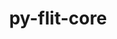 ---
title: "py-flit-core"
layout: cache
categories: [package, develop-2023-05-14]
meta: {"versions": ["3.7.1"], "compilers": ["gcc@=11.1.0", "gcc@=11.3.0", "gcc@=12.1.0", "gcc@=7.3.1", "gcc@=7.5.0"], "oss": ["amzn2", "ubuntu18.04", "ubuntu20.04", "ubuntu22.04"], "platforms": ["linux"], "targets": ["aarch64", "neoverse_n1", "ppc64le", "x86_64_v3"], "stacks": ["aws-isc", "aws-isc-aarch64", "data-vis-sdk", "e4s", "e4s-power", "ml-linux-x86_64-cpu", "ml-linux-x86_64-cuda", "ml-linux-x86_64-rocm", "radiuss", "root", "tutorial"], "num_specs": 17, "num_specs_by_stack": {"e4s": 3, "root": 17, "aws-isc": 1, "ml-linux-x86_64-cpu": 1, "ml-linux-x86_64-rocm": 1, "ml-linux-x86_64-cuda": 1, "e4s-power": 3, "aws-isc-aarch64": 2, "data-vis-sdk": 4, "radiuss": 2, "tutorial": 1}}
spec_details: [{"hash": "j3lrlfp6acrvg67rnlh2bhqii5cirbk4", "compiler": "gcc@=11.1.0", "versions": ["3.7.1"], "os": "ubuntu20.04", "platform": "linux", "target": "x86_64_v3", "variants": ["build_system=python_pip"], "stacks": ["e4s", "root"], "size": "-", "tarball": "https://binaries.spack.io/releases/develop-2023-05-14/build_cache/linux-ubuntu20.04-x86_64_v3/gcc-11.1.0/py-flit-core-3.7.1/linux-ubuntu20.04-x86_64_v3-gcc-11.1.0-py-flit-core-3.7.1-j3lrlfp6acrvg67rnlh2bhqii5cirbk4.spack"}, {"hash": "gcqv4ncjmdnsfoy37gwijdwlti2eq4aa", "compiler": "gcc@=7.3.1", "versions": ["3.7.1"], "os": "amzn2", "platform": "linux", "target": "x86_64_v3", "variants": ["build_system=python_pip"], "stacks": ["aws-isc", "root"], "size": "-", "tarball": "https://binaries.spack.io/releases/develop-2023-05-14/build_cache/linux-amzn2-x86_64_v3/gcc-7.3.1/py-flit-core-3.7.1/linux-amzn2-x86_64_v3-gcc-7.3.1-py-flit-core-3.7.1-gcqv4ncjmdnsfoy37gwijdwlti2eq4aa.spack"}, {"hash": "xw2goljd2n2lptut3okwgejfqupvpuhv", "compiler": "gcc@=11.3.0", "versions": ["3.7.1"], "os": "ubuntu22.04", "platform": "linux", "target": "x86_64_v3", "variants": ["build_system=python_pip"], "stacks": ["ml-linux-x86_64-cpu", "ml-linux-x86_64-rocm", "root", "ml-linux-x86_64-cuda"], "size": "-", "tarball": "https://binaries.spack.io/releases/develop-2023-05-14/build_cache/linux-ubuntu22.04-x86_64_v3/gcc-11.3.0/py-flit-core-3.7.1/linux-ubuntu22.04-x86_64_v3-gcc-11.3.0-py-flit-core-3.7.1-xw2goljd2n2lptut3okwgejfqupvpuhv.spack"}, {"hash": "pyoq4wpgzvffvfb7rkqnpwkrvaymonef", "compiler": "gcc@=11.1.0", "versions": ["3.7.1"], "os": "ubuntu20.04", "platform": "linux", "target": "ppc64le", "variants": ["build_system=python_pip"], "stacks": ["e4s-power", "root"], "size": "-", "tarball": "https://binaries.spack.io/releases/develop-2023-05-14/build_cache/linux-ubuntu20.04-ppc64le/gcc-11.1.0/py-flit-core-3.7.1/linux-ubuntu20.04-ppc64le-gcc-11.1.0-py-flit-core-3.7.1-pyoq4wpgzvffvfb7rkqnpwkrvaymonef.spack"}, {"hash": "nbj7zyr4lxn2z32y6nyi6spam6auusrn", "compiler": "gcc@=7.3.1", "versions": ["3.7.1"], "os": "amzn2", "platform": "linux", "target": "aarch64", "variants": ["build_system=python_pip"], "stacks": ["aws-isc-aarch64", "root"], "size": "-", "tarball": "https://binaries.spack.io/releases/develop-2023-05-14/build_cache/linux-amzn2-aarch64/gcc-7.3.1/py-flit-core-3.7.1/linux-amzn2-aarch64-gcc-7.3.1-py-flit-core-3.7.1-nbj7zyr4lxn2z32y6nyi6spam6auusrn.spack"}, {"hash": "dw6agcyewje3j3s7l4zar6onjnuqhq4r", "compiler": "gcc@=11.1.0", "versions": ["3.7.1"], "os": "ubuntu20.04", "platform": "linux", "target": "x86_64_v3", "variants": ["build_system=python_pip"], "stacks": ["root", "data-vis-sdk"], "size": "-", "tarball": "https://binaries.spack.io/releases/develop-2023-05-14/build_cache/linux-ubuntu20.04-x86_64_v3/gcc-11.1.0/py-flit-core-3.7.1/linux-ubuntu20.04-x86_64_v3-gcc-11.1.0-py-flit-core-3.7.1-dw6agcyewje3j3s7l4zar6onjnuqhq4r.spack"}, {"hash": "e42knhmgs5djok6kldno2nazwsvb6fzy", "compiler": "gcc@=7.3.1", "versions": ["3.7.1"], "os": "amzn2", "platform": "linux", "target": "neoverse_n1", "variants": ["build_system=python_pip"], "stacks": ["aws-isc-aarch64", "root"], "size": "-", "tarball": "https://binaries.spack.io/releases/develop-2023-05-14/build_cache/linux-amzn2-neoverse_n1/gcc-7.3.1/py-flit-core-3.7.1/linux-amzn2-neoverse_n1-gcc-7.3.1-py-flit-core-3.7.1-e42knhmgs5djok6kldno2nazwsvb6fzy.spack"}, {"hash": "hsadyr5ihbmzztxixirvjhfidmd3pij4", "compiler": "gcc@=11.1.0", "versions": ["3.7.1"], "os": "ubuntu20.04", "platform": "linux", "target": "x86_64_v3", "variants": ["build_system=python_pip"], "stacks": ["root", "data-vis-sdk"], "size": "-", "tarball": "https://binaries.spack.io/releases/develop-2023-05-14/build_cache/linux-ubuntu20.04-x86_64_v3/gcc-11.1.0/py-flit-core-3.7.1/linux-ubuntu20.04-x86_64_v3-gcc-11.1.0-py-flit-core-3.7.1-hsadyr5ihbmzztxixirvjhfidmd3pij4.spack"}, {"hash": "aruy5c3d6skvjw3rdzdzpygeqvj5wyg2", "compiler": "gcc@=11.1.0", "versions": ["3.7.1"], "os": "ubuntu20.04", "platform": "linux", "target": "ppc64le", "variants": ["build_system=python_pip"], "stacks": ["e4s-power", "root"], "size": "-", "tarball": "https://binaries.spack.io/releases/develop-2023-05-14/build_cache/linux-ubuntu20.04-ppc64le/gcc-11.1.0/py-flit-core-3.7.1/linux-ubuntu20.04-ppc64le-gcc-11.1.0-py-flit-core-3.7.1-aruy5c3d6skvjw3rdzdzpygeqvj5wyg2.spack"}, {"hash": "gray7vyrgwrc4qkzgkaau6ehclavlex4", "compiler": "gcc@=11.1.0", "versions": ["3.7.1"], "os": "ubuntu20.04", "platform": "linux", "target": "x86_64_v3", "variants": ["build_system=python_pip"], "stacks": ["e4s", "root"], "size": "-", "tarball": "https://binaries.spack.io/releases/develop-2023-05-14/build_cache/linux-ubuntu20.04-x86_64_v3/gcc-11.1.0/py-flit-core-3.7.1/linux-ubuntu20.04-x86_64_v3-gcc-11.1.0-py-flit-core-3.7.1-gray7vyrgwrc4qkzgkaau6ehclavlex4.spack"}, {"hash": "4webmirp6fr73a5p7y4vvz24tf4j7tpb", "compiler": "gcc@=11.1.0", "versions": ["3.7.1"], "os": "ubuntu20.04", "platform": "linux", "target": "x86_64_v3", "variants": ["build_system=python_pip"], "stacks": ["root", "data-vis-sdk"], "size": "-", "tarball": "https://binaries.spack.io/releases/develop-2023-05-14/build_cache/linux-ubuntu20.04-x86_64_v3/gcc-11.1.0/py-flit-core-3.7.1/linux-ubuntu20.04-x86_64_v3-gcc-11.1.0-py-flit-core-3.7.1-4webmirp6fr73a5p7y4vvz24tf4j7tpb.spack"}, {"hash": "d3dxcczfxdvdrblk2kvmwcz6inilxawg", "compiler": "gcc@=11.1.0", "versions": ["3.7.1"], "os": "ubuntu20.04", "platform": "linux", "target": "x86_64_v3", "variants": ["build_system=python_pip"], "stacks": ["e4s", "root"], "size": "-", "tarball": "https://binaries.spack.io/releases/develop-2023-05-14/build_cache/linux-ubuntu20.04-x86_64_v3/gcc-11.1.0/py-flit-core-3.7.1/linux-ubuntu20.04-x86_64_v3-gcc-11.1.0-py-flit-core-3.7.1-d3dxcczfxdvdrblk2kvmwcz6inilxawg.spack"}, {"hash": "dp6epbimnn5b6225vf5pd4rclcxrdx3d", "compiler": "gcc@=7.5.0", "versions": ["3.7.1"], "os": "ubuntu18.04", "platform": "linux", "target": "x86_64_v3", "variants": ["build_system=python_pip"], "stacks": ["radiuss", "root"], "size": "-", "tarball": "https://binaries.spack.io/releases/develop-2023-05-14/build_cache/linux-ubuntu18.04-x86_64_v3/gcc-7.5.0/py-flit-core-3.7.1/linux-ubuntu18.04-x86_64_v3-gcc-7.5.0-py-flit-core-3.7.1-dp6epbimnn5b6225vf5pd4rclcxrdx3d.spack"}, {"hash": "cvaw7d75ej76ns6seexqomwhkcitfq3o", "compiler": "gcc@=7.5.0", "versions": ["3.7.1"], "os": "ubuntu18.04", "platform": "linux", "target": "x86_64_v3", "variants": ["build_system=python_pip"], "stacks": ["radiuss", "root"], "size": "-", "tarball": "https://binaries.spack.io/releases/develop-2023-05-14/build_cache/linux-ubuntu18.04-x86_64_v3/gcc-7.5.0/py-flit-core-3.7.1/linux-ubuntu18.04-x86_64_v3-gcc-7.5.0-py-flit-core-3.7.1-cvaw7d75ej76ns6seexqomwhkcitfq3o.spack"}, {"hash": "k2h4fchcb7annewknl7i7sxqw2jm2h7d", "compiler": "gcc@=11.1.0", "versions": ["3.7.1"], "os": "ubuntu20.04", "platform": "linux", "target": "x86_64_v3", "variants": ["build_system=python_pip"], "stacks": ["root", "data-vis-sdk"], "size": "-", "tarball": "https://binaries.spack.io/releases/develop-2023-05-14/build_cache/linux-ubuntu20.04-x86_64_v3/gcc-11.1.0/py-flit-core-3.7.1/linux-ubuntu20.04-x86_64_v3-gcc-11.1.0-py-flit-core-3.7.1-k2h4fchcb7annewknl7i7sxqw2jm2h7d.spack"}, {"hash": "ihmiu2736b5sbnmlv4cag5uqdlrpqulw", "compiler": "gcc@=12.1.0", "versions": ["3.7.1"], "os": "ubuntu22.04", "platform": "linux", "target": "x86_64_v3", "variants": ["build_system=python_pip"], "stacks": ["tutorial", "root"], "size": "-", "tarball": "https://binaries.spack.io/releases/develop-2023-05-14/build_cache/linux-ubuntu22.04-x86_64_v3/gcc-12.1.0/py-flit-core-3.7.1/linux-ubuntu22.04-x86_64_v3-gcc-12.1.0-py-flit-core-3.7.1-ihmiu2736b5sbnmlv4cag5uqdlrpqulw.spack"}, {"hash": "m5nppmi7ewxmbycvyok5ptv5qr4wtrnk", "compiler": "gcc@=11.1.0", "versions": ["3.7.1"], "os": "ubuntu20.04", "platform": "linux", "target": "ppc64le", "variants": ["build_system=python_pip"], "stacks": ["e4s-power", "root"], "size": "-", "tarball": "https://binaries.spack.io/releases/develop-2023-05-14/build_cache/linux-ubuntu20.04-ppc64le/gcc-11.1.0/py-flit-core-3.7.1/linux-ubuntu20.04-ppc64le-gcc-11.1.0-py-flit-core-3.7.1-m5nppmi7ewxmbycvyok5ptv5qr4wtrnk.spack"}]
---